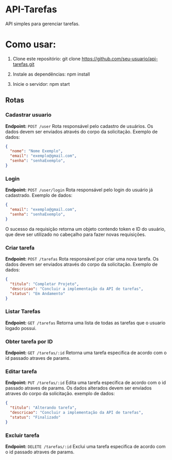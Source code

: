 # API-Tarefas
API simples para gerenciar tarefas.

# Como usar:
1. Clone este repositório:
git clone https://github.com/seu-usuario/api-tarefas.git

2. Instale as dependências:
npm install

3. Inicie o servidor:
npm start

## Rotas
### Cadastrar usuario
**Endpoint:** `POST /user`
Rota responsável pelo cadastro de usuários. Os dados devem ser enviados através do corpo da solicitação.
Exemplo de dados:
```json
{
  "nome": "Nome Exemplo",
  "email": "exemplo@gmail.com",
  "senha": "senhaExemplo",
}
```

### Login 
**Endpoint:** `POST /user/login`
Rota responsável pelo login do usuário já cadastrado.
Exemplo de dados:
```json
{
  "email": "exemplo@gmail.com",
  "senha": "senhaExemplo",
}
```
O sucesso da requisição retorna um objeto contendo token e ID do usuário, que deve ser utilizado no cabeçalho para fazer novas requisições.

### Criar tarefa
**Endpoint:** `POST /tarefas`
Rota responsável por criar uma nova tarefa. Os dados devem ser enviados através do corpo da solicitação.
Exemplo de dados:
```json
{
  "titulo": "Completar Projeto",
  "descricao": "Concluir a implementação da API de tarefas",
  "status": "Em Andamento"
}
```

### Listar Tarefas
**Endpoint:** `GET /tarefas`
Retorna uma lista de todas as tarefas que o usuario logado possui.

### Obter tarefa por ID
**Endpoint:** `GET /tarefas/:id`
Retorna uma tarefa especifica de acordo com o id passado atraves de params.

### Editar tarefa
**Endpoint:** `PUT /tarefas/:id`
Edita uma tarefa especifica de acordo com o id passado atraves de params.
Os dados alterados devem ser enviados atraves do corpo da solicitação.
exemplo de dados:
```json
{
  "titulo": "Alterando tarefa",
  "descricao": "Concluir a implementação da API de tarefas",
  "status": "Finalizado"
}
```

### Excluir tarefa
**Endpoint:** `DELETE /tarefas/:id`
Exclui uma tarefa especifica de acordo com o id passado atraves de params.
